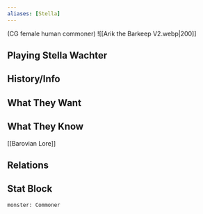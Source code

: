 ```yaml
---
aliases: [Stella]
---
```

(CG female human commoner)
![[Arik the Barkeep V2.webp|200]]
## Playing Stella Wachter

## History/Info

## What They Want

## What They Know
[[Barovian Lore]]

## Relations

## Stat Block

```statblock
monster: Commoner
```

```dataviewjs
```
